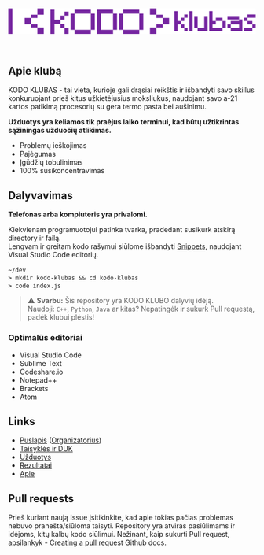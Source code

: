<div align="center">
  <br/>
  <p>
    <img src="./images/kodo klubas.svg" />
  </p>
  <br/>
</div>

## Apie klubą
KODO KLUBAS - tai vieta, kurioje gali drąsiai reikštis ir išbandyti savo skillus konkuruojant prieš kitus užkietėjusius moksliukus, naudojant savo a-21 kartos patikimą procesorių su gera termo pasta bei aušinimu.

**Užduotys yra keliamos tik praėjus laiko terminui, kad būtų užtikrintas sąžiningas užduočių atlikimas.**

- Problemų ieškojimas
- Pajėgumas
- Įgūdžių tobulinimas
- 100% susikoncentravimas

## Dalyvavimas

**Telefonas arba kompiuteris yra privalomi.**

Kiekvienam programuotojui patinka tvarka, pradedant susikurk atskirą directory ir failą.<br/>Lengvam ir greitam kodo rašymui siūlome išbandyti [Snippets](https://code.visualstudio.com/docs/editor/userdefinedsnippets), naudojant Visual Studio Code editorių.

```sh-session
~/dev
> mkdir kodo-klubas && cd kodo-klubas
> code index.js
```

> :warning: **Svarbu:**
> Šis repository yra KODO KLUBO dalyvių idėją.<br/>
> Naudoji: `C++`, `Python`, `Java` ar kitas? Nepatingėk ir sukurk Pull requestą, padėk klubui plėstis!


### Optimalūs editoriai

- Visual Studio Code
- Sublime Text
- Codeshare.io
- Notepad++
- Brackets
- Atom

## Links

- [Puslapis](https://kodoklubas.lt/) ([Organizatorius](https://teliacompany.wd3.myworkdayjobs.com/Telia_careers?Location_Country=8a0328effd25491fb8e6a08801f08e94)) 
- [Taisyklės ir DUK](https://kodoklubas.lt/duck-taisykles/)
- [Užduotys](https://kodoklubas.lt/uzduotys/)
- [Rezultatai](https://kodoklubas.lt/rezultatai/)
- [Apie](https://kodoklubas.lt/apie-kodo-kluba/)

## Pull requests

Prieš kuriant naują Issue įsitikinkite, kad apie tokias pačias problemas nebuvo pranešta/siūloma taisyti. Repository yra atviras pasiūlimams ir idėjoms, kitų kalbų kodo siūlimui. Nežinant, kaip sukurti Pull request, apsilankyk - [Creating a pull request](https://docs.github.com/en/pull-requests/collaborating-with-pull-requests/proposing-changes-to-your-work-with-pull-requests/creating-a-pull-request) Github docs.
